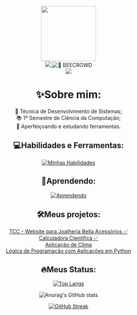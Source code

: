 <div id="content" align="center">
  <div id="header" align="center">
    <img src="https://media.giphy.com/media/v1.Y2lkPTc5MGI3NjExazZ5ZnFkZjR2eG5mNXF3bWd6YmZuODE1dXV4MmNjdmZ3ejdjcDY5diZlcD12MV9pbnRlcm5hbF9naWZfYnlfaWQmY3Q9Zw/TSo9ao1pklqKsIK0gR/giphy.gif" width="150">
    <div id="badges">
      <a href="https://www.linkedin.com/in/isabelly-souza-e-oliveira-5791222a5/">
        <img src="https://img.shields.io/badge/linkedin-%230077B5.svg?style=for-the-badge&logo=linkedin&logoColor=white">
      </a>
      <img src="https://img.shields.io/badge/%F0%9F%90%9D%20BEECROWD-A957BE?style=for-the-badge" alt="🐝 BEECROWD" />
    </div>
    <img src="https://komarev.com/ghpvc/?username=AsebiCode&style=for-the-badge&color=success">
  </div>
  
  # :sparkles:Sobre mim:
  :seedling: Técnica de Desenvolvimento de Sistemas; <br>
  📚 1º Semestre de Ciência da Computação; <br>
  :notebook: Aperfeiçoando e estudando ferramentas.
  
  ## :computer:Habilidades e Ferramentas:
[![Minhas Habilidades](https://skillicons.dev/icons?i=html,js,sass,tailwindcss,mysql,php,vscode,git)](https://skillicons.dev)

  ## 📝Aprendendo:
[![Aprendendo](https://skillicons.dev/icons?i=tailwindcss,java,react,python)](https://skillicons.dev)

  ## :hammer_and_wrench:Meus projetos:
<a href="https://github.com/AsebiCode/TCC-Bella-Acessorios" target="_blank">TCC - Website para Joalheria Bella Acessórios ✅</a> <br>
<a href="https://github.com/AsebiCode/Calculadora-Cientifica" target="_blank">Calculadora Científica ✅</a> <br>
<a href="https://github.com/AsebiCode/Clima" target="_blank">Aplicação de Clima</a> <br>
<a href="https://github.com/AsebiCode/Logica-de-Programacao-Python">Lógica de Programação com Aplicações em Python</a>
  
  ## :fire:Meus Status:
  <span id="status">
    
  [![Top Langs](https://github-readme-stats.vercel.app/api/top-langs/?username=AsebiCode&theme=radical&background=000000)](https://github.com/anuraghazra/github-readme-stats)
  
  ![Anurag's GitHub stats](https://github-readme-stats.vercel.app/api?username=AsebiCode&theme=radical&background=000000)
  
  [![GitHub Streak](http://github-readme-streak-stats.herokuapp.com?user=AsebiCode&theme=radical&background=000000)](https://git.io/streak-stats)
  </span>
</div>
